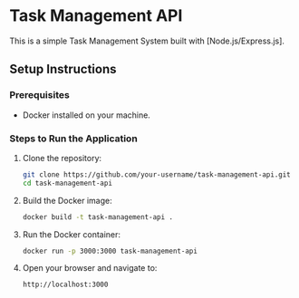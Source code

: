 # Task Management API

This is a simple Task Management System built with [Node.js/Express.js].

## Setup Instructions

### Prerequisites
- Docker installed on your machine.

### Steps to Run the Application
1. Clone the repository:
   ```bash
   git clone https://github.com/your-username/task-management-api.git
   cd task-management-api

2. Build the Docker image:
    ```bash
    docker build -t task-management-api .

3. Run the Docker container:
    ```bash
    docker run -p 3000:3000 task-management-api

4. Open your browser and navigate to:
    ```bash
    http://localhost:3000

